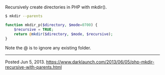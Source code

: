 Recursively create directories in PHP with mkdir().

```sh
$ mkdir --parents
```

```php
function mkdir_p($directory, $mode=0700) {
    $recursive = TRUE;
    return @mkdir($directory, $mode, $recursive);
}
```

Note the @ is to ignore any existing folder.

---


Posted Jun 5, 2013.
https://www.darklaunch.com/2013/06/05/php-mkdir-recursive-with-parents.html
